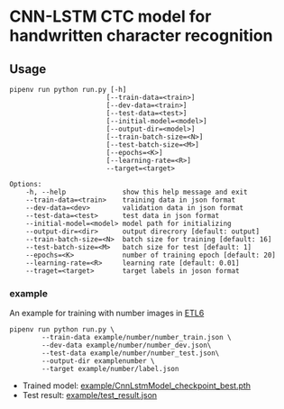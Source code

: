 # CNN-LSTM CTC model for handwritten character recognition
## Usage
```
pipenv run python run.py [-h]
                        [--train-data=<train>]
                        [--dev-data=<train>]
                        [--test-data=<test>]
                        [--initial-model=<model>]
                        [--output-dir=<model>]
                        [--train-batch-size=<N>]
                        [--test-batch-size=<M>]
                        [--epochs=<K>]
                        [--learning-rate=<R>]
                        --target=<target>

Options:
    -h, --help              show this help message and exit
    --train-data=<train>    training data in json format
    --dev-data=<dev>        validation data in json format
    --test-data=<test>      test data in json format
    --initial-model=<model> model path for initializing
    --output-dir=<dir>      output direcrory [default: output]
    --train-batch-size=<N>  batch size for training [default: 16]
    --test-batch-size=<M>   batch size for test [default: 1]
    --epochs=<K>            number of training epoch [default: 20]
    --learning-rate=<R>     learning rate [default: 0.01]
    --traget=<target>       target labels in joson format
```
### example
An example for training with number images in [ETL6](http://etlcdb.db.aist.go.jp/?lang=ja)
```
pipenv run python run.py \
        --train-data example/number/number_train.json \
        --dev-data example/number/number_dev.json\
        --test-data example/number/number_test.json\
        --output-dir examplenumber \
        --target example/number/label.json
```
- Trained model: [example/CnnLstmModel_checkpoint_best.pth](example/CnnLstmModel_checkpoint_best.pth)
- Test result: [example/test_result.json](example/test_result.json)